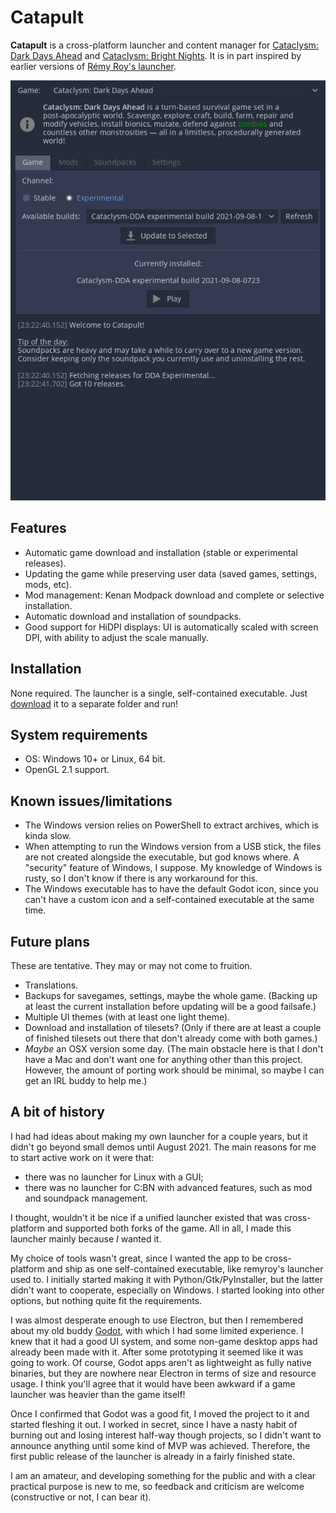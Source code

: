 # Catapult

**Catapult** is a cross-platform launcher and content manager for [Cataclysm: Dark Days Ahead](https://github.com/CleverRaven/Cataclysm-DDA) and [Cataclysm: Bright Nights](https://github.com/cataclysmbnteam/Cataclysm-BN). It is in part inspired by earlier versions of [Rémy Roy's launcher](https://github.com/remyroy/CDDA-Game-Launcher).

![Catapult UI](catapult_ui.gif)

## Features

- Automatic game download and installation (stable or experimental releases).
- Updating the game while preserving user data (saved games, settings, mods, etc).
- Mod management: Kenan Modpack download and complete or selective installation.
- Automatic download and installation of soundpacks.
- Good support for HiDPI displays: UI is automatically scaled with screen DPI, with ability to adjust the scale manually.

## Installation

None required. The launcher is a single, self-contained executable. Just [download](https://github.com/qrrk/Catapult/releases) it to a separate folder and run!

## System requirements

- OS: Windows 10+ or Linux, 64 bit.
- OpenGL 2.1 support.

## Known issues/limitations

- The Windows version relies on PowerShell to extract archives, which is kinda slow.
- When attempting to run the Windows version from a USB stick, the files are not created alongside the executable, but god knows where. A "security" feature of Windows, I suppose. My knowledge of Windows is rusty, so I don't know if there is any workaround for this.
- The Windows executable has to have the default Godot icon, since you can't have a custom icon and a self-contained executable at the same time.

## Future plans

These are tentative. They may or may not come to fruition.

- Translations.
- Backups for savegames, settings, maybe the whole game.
  (Backing up at least the current installation before updating will be a good failsafe.)
- Multiple UI themes (with at least one light theme).
- Download and installation of tilesets?
  (Only if there are at least a couple of finished tilesets out there that don't already come with both games.)
- *Maybe* an OSX version some day.
  (The main obstacle here is that I don't have a Mac and don't want one for anything other than this project. However, the amount of porting work should be minimal, so maybe I can get an IRL buddy to help me.)

## A bit of history

I had had ideas about making my own launcher for a couple years, but it didn't go beyond small demos until August 2021. The main reasons for me to start active work on it were that:

- there was no launcher for Linux with a GUI;
- there was no launcher for C:BN with advanced features, such as mod and soundpack management.

I thought, wouldn't it be nice if a unified launcher existed that was cross-platform and supported both forks of the game. All in all, I made this launcher mainly because *I* wanted it.

My choice of tools wasn't great, since I wanted the app to be cross-platform and ship as one self-contained executable, like remyroy's launcher used to. I initially started making it with Python/Gtk/PyInstaller, but the latter didn't want to cooperate, especially on Windows. I started looking into other options, but nothing quite fit the requirements.

I was almost desperate enough to use Electron, but then I remembered about my old buddy [Godot](https://godotengine.org/), with which I had some limited experience. I knew that it had a good UI system, and some non-game desktop apps had already been made with it. After some prototyping it seemed like it was going to work. Of course, Godot apps aren't as lightweight as fully native binaries, but they are nowhere near Electron in terms of size and resource usage. I think you'll agree that it would have been awkward if a game launcher was heavier than the game itself!

Once I confirmed that Godot was a good fit, I moved the project to it and started fleshing it out. I worked in secret, since I have a nasty habit of burning out and losing interest half-way though projects, so I didn't want to announce anything until some kind of MVP was achieved. Therefore, the first public release of the launcher is already in a fairly finished state.

I am an amateur, and developing something for the public and with a clear practical purpose is new to me, so feedback and criticism are welcome (constructive or not, I can bear it).
